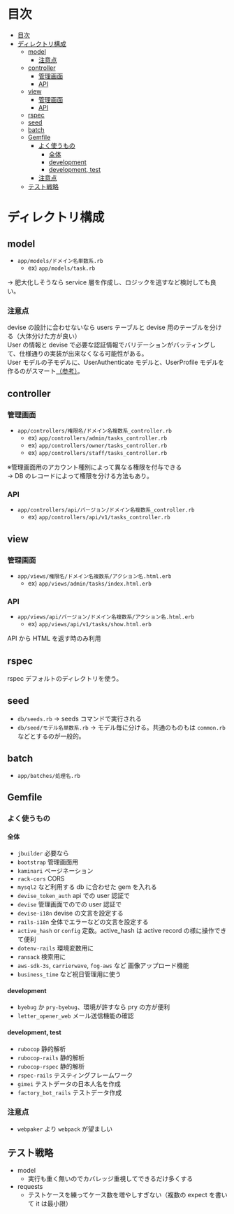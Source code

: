 # 目次

<!-- TOC -->

- [目次](#目次)
- [ディレクトリ構成](#ディレクトリ構成)
  - [model](#model)
    - [注意点](#注意点)
  - [controller](#controller)
    - [管理画面](#管理画面)
    - [API](#api)
  - [view](#view)
    - [管理画面](#管理画面-1)
    - [API](#api-1)
  - [rspec](#rspec)
  - [seed](#seed)
  - [batch](#batch)
  - [Gemfile](#gemfile)
    - [よく使うもの](#よく使うもの)
      - [全体](#全体)
      - [development](#development)
      - [development, test](#development-test)
    - [注意点](#注意点-1)
  - [テスト戦略](#テスト戦略)

<!-- /TOC -->

# ディレクトリ構成

## model

- `app/models/ドメイン名単数系.rb`
  - ex) `app/models/task.rb`

→ 肥大化しそうなら service 層を作成し、ロジックを逃すなど検討しても良い。

### 注意点

devise の設計に合わせないなら users テーブルと devise 用のテーブルを分ける（大体分けた方が良い）  
User の情報と devise で必要な認証情報でバリデーションがバッティングして、仕様通りの実装が出来なくなる可能性がある。  
User モデルの子モデルに、UserAuthenticate モデルと、UserProfile モデルを作るのがスマート[（参考）](https://qiita.com/hatsu/items/5393a09e630de043f574)。

## controller

### 管理画面

- `app/controllers/権限名/ドメイン名複数系_controller.rb`
  - ex) `app/controllers/admin/tasks_controller.rb`
  - ex) `app/controllers/owner/tasks_controller.rb`
  - ex) `app/controllers/staff/tasks_controller.rb`

※管理画面用のアカウント種別によって異なる権限を付与できる  
→ DB のレコードによって権限を分ける方法もあり。

### API

- `app/controllers/api/バージョン/ドメイン名複数系_controller.rb`
  - ex) `app/controllers/api/v1/tasks_controller.rb`

## view

### 管理画面

- `app/views/権限名/ドメイン名複数系/アクション名.html.erb`
  - ex) `app/views/admin/tasks/index.html.erb`

### API

- `app/views/api/バージョン/ドメイン名複数系/アクション名.html.erb`
  - ex) `app/views/api/v1/tasks/show.html.erb`

API から HTML を返す時のみ利用

## rspec

rspec デフォルトのディレクトリを使う。

## seed

- `db/seeds.rb`
  → seeds コマンドで実行される
- `db/seed/モデル名単数系.rb`
  → モデル毎に分ける。共通のものもは `common.rb`などとするのが一般的。

## batch

- `app/batches/処理名.rb`

## Gemfile

### よく使うもの

#### 全体

- `jbuilder` 必要なら
- `bootstrap` 管理画面用
- `kaminari` ページネーション
- `rack-cors` CORS
- `mysql2` など利用する db に合わせた gem を入れる
- `devise_token_auth` api での user 認証で
- `devise` 管理画面でのでの user 認証で
- `devise-i18n` devise の文言を設定する
- `rails-i18n` 全体でエラーなどの文言を設定する
- `active_hash` or `config` 定数。active_hash は active record の様に操作できて便利
- `dotenv-rails` 環境変数用に
- `ransack` 検索用に
- `aws-sdk-3s`, `carrierwave`, `fog-aws` など 画像アップロード機能
- `business_time` など祝日管理用に使う

#### development

- `byebug` か `pry-byebug`、環境が許すなら pry の方が便利
- `letter_opener_web` メール送信機能の確認

#### development, test

- `rubocop` 静的解析
- `rubocop-rails` 静的解析
- `rubocop-rspec` 静的解析
- `rspec-rails` テスティングフレームワーク
- `gimei` テストデータの日本人名を作成
- `factory_bot_rails` テストデータ作成

### 注意点

- `webpaker` より `webpack` が望ましい

## テスト戦略

- model
  - 実行も重く無いのでカバレッジ重視してできるだけ多くする
- requests
  - テストケースを練ってケース数を増やしすぎない（複数の expect を書いて it は最小限）
